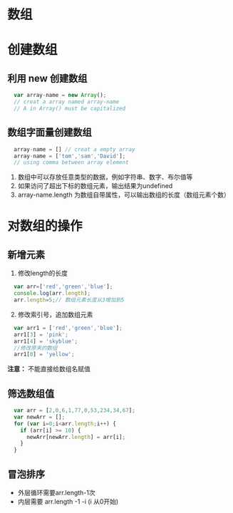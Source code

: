 # 数组
# 创建数组
## 利用 new 创建数组
```javascript
  var array-name = new Array();
  // creat a array named array-name
  // A in Array() must be capitalized 
```
## 数组字面量创建数组
```javascript
  array-name = [] // creat a empty array
  array-name = ['tom','sam','David'];
  // using comma between array element
```
1. 数组中可以存放任意类型的数据，例如字符串、数字、布尔值等
2. 如果访问了超出下标的数组元素，输出结果为undefined
3. array-name.length 为数组自带属性，可以输出数组的长度（数组元素个数）
# 对数组的操作
## 新增元素
1. 修改length的长度
```javascript
  var arr=['red','green','blue'];
  console.log(arr.length);
  arr.length=5;// 数组元素长度从3增加到5
```
2. 修改索引号，追加数组元素
```javascript
  var arr1 = ['red','green','blue'];
  arr1[3] = 'pink';
  arr1[4] = 'skyblue';
  //修改原来的数组
  arr1[0] = 'yellow';
```
**注意：**
不能直接给数组名赋值
## 筛选数组值
```javascript
  var arr = [2,0,6,1,77,0,53,234,34,67];
  var newArr = [];
  for (var i=0;i<arr.length;i++) {
    if (arr[i] >= 10) {
      newArr[newArr.length] = arr[i];
    }
  }
```
## 冒泡排序
* 外层循环需要arr.length-1次
* 内层需要 arr.length -1 -i (i 从0开始)